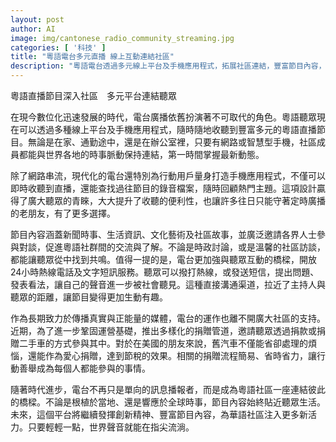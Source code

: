 ```yaml
---
layout: post
author: AI
image: img/cantonese_radio_community_streaming.jpg
categories: [ '科技' ]
title: "粵語電台多元直播 線上互動連結社區"
description: "粵語電台透過多元線上平台及手機應用程式，拓展社區連結，豐富節目內容，並加入24小時互動熱線與便捷捐贈方式，讓聽眾隨時掌握時事、參與社群互動，推動華語社區融和與創新活力。"
---
```

粵語直播節目深入社區　多元平台連結聽眾

在現今數位化迅速發展的時代，電台廣播依舊扮演著不可取代的角色。粵語聽眾現在可以透過多種線上平台及手機應用程式，隨時隨地收聽到豐富多元的粵語直播節目。無論是在家、通勤途中，還是在辦公室裡，只要有網路或智慧型手機，社區成員都能與世界各地的時事脈動保持連結，第一時間掌握最新動態。

除了網路串流，現代化的電台還特別為行動用戶量身打造手機應用程式，不僅可以即時收聽到直播，還能查找過往節目的錄音檔案，隨時回顧熱門主題。這項設計贏得了廣大聽眾的青睞，大大提升了收聽的便利性，也讓許多往日只能守著定時廣播的老朋友，有了更多選擇。

節目內容涵蓋新聞時事、生活資訊、文化藝術及社區故事，並廣泛邀請各界人士參與對談，促進粵語社群間的交流與了解。不論是時政討論，或是溫馨的社區訪談，都能讓聽眾從中找到共鳴。值得一提的是，電台更加強與聽眾互動的橋樑，開放24小時熱線電話及文字短訊服務。聽眾可以撥打熱線，或發送短信，提出問題、發表看法，讓自己的聲音進一步被社會聽見。這種直接溝通渠道，拉近了主持人與聽眾的距離，讓節目變得更加生動有趣。

作為長期致力於傳播真實與正能量的媒體，電台的運作也離不開廣大社區的支持。近期，為了進一步鞏固運營基礎，推出多樣化的捐贈管道，邀請聽眾透過捐款或捐贈二手車的方式參與其中。對於在美國的朋友來說，舊汽車不僅能省卻處理的煩惱，還能作為愛心捐贈，達到節稅的效果。相關的捐贈流程簡易、省時省力，讓行動善舉成為每個人都能參與的事情。

隨著時代進步，電台不再只是單向的訊息播報者，而是成為粵語社區一座連結彼此的橋樑。不論是根植於當地、還是響應於全球時事，節目內容始終貼近聽眾生活。未來，這個平台將繼續發揮創新精神、豐富節目內容，為華語社區注入更多新活力。只要輕輕一點，世界聲音就能在指尖流淌。